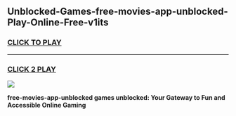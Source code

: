 
## Unblocked-Games-free-movies-app-unblocked-Play-Online-Free-v1its
<h3>
<a href="https://premium76.site?title=free-movies-app-unblocked&ref=26A">CLICK TO PLAY</a></h3>
<hr>

<h3>
<a href="https://premium76.site?title=free-movies-app-unblocked&ref=26A">CLICK 2 PLAY</a>
  
</h3>

<a href="https://premium76.site?title=free-movies-app-unblocked&ref=26A"><img src="https://clearcache.store/games.png"></a>


**free-movies-app-unblocked games unblocked: Your Gateway to Fun and Accessible Online Gaming**
